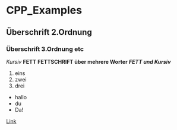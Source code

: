 # CPP_Examples

## Überschrift 2.Ordnung 

### Überschrift 3.Ordnung etc

*Kursiv*  **FETT**  __FETTSCHRIFT  über mehrere Worter__  ***FETT  und  Kursiv***

1. eins
2. zwei
3. drei

- hallo
- du 
- Da!

[Link](https://google.com)
